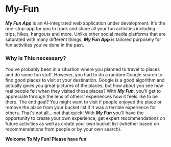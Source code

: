 # My-Fun

***My Fun App*** is an AI-integrated web application under development. It's the one-stop-app for you to track and share all your fun activities including trips, hikes, hangouts and more. Unlike other social media platforms that are saturated with many different things, ***My Fun App*** is tailored purposely for fun activities you've done in the past.

### Why Is This necessary?

You've probably been in a situation where you planned to travel to places and do some fun stuff. However, you had to do a random Google search to find good places to visit at your destination. Google is a good algorithm and actually gives you great pictures of the places, but how about you see how real people felt when they visited those places? With ***My Fun***, you'll get to appreciate through the lens of others' experiences how it feels like to be there. The end goal? You might want to visit if people enjoyed the place or remove the place from your bucket list if it was a terrible experience for others. That's not all... not that quick! With ***My Fun*** you'll have the opportunity to create your own experience, get expert recommendations on future activities as well as create your own bucket list (whether based on recommendations from people or by your own search).

**Welcome To My Fun! Please have fun**
